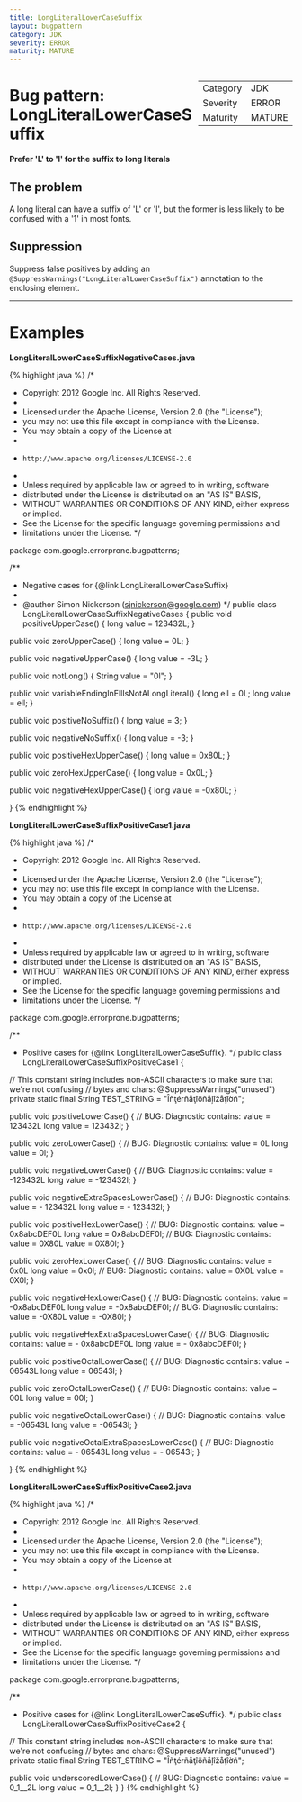 ```yaml
---
title: LongLiteralLowerCaseSuffix
layout: bugpattern
category: JDK
severity: ERROR
maturity: MATURE
---
```


<div style="float:right;"><table id="metadata">
<tr><td>Category</td><td>JDK</td></tr>
<tr><td>Severity</td><td>ERROR</td></tr>
<tr><td>Maturity</td><td>MATURE</td></tr>
</table></div>

# Bug pattern: LongLiteralLowerCaseSuffix
__Prefer 'L' to 'l' for the suffix to long literals__

## The problem
A long literal can have a suffix of 'L' or 'l', but the former is less likely to be confused with a '1' in most fonts.

## Suppression
Suppress false positives by adding an `@SuppressWarnings("LongLiteralLowerCaseSuffix")` annotation to the enclosing element.

----------

# Examples
__LongLiteralLowerCaseSuffixNegativeCases.java__

{% highlight java %}
/*
 * Copyright 2012 Google Inc. All Rights Reserved.
 *
 * Licensed under the Apache License, Version 2.0 (the "License");
 * you may not use this file except in compliance with the License.
 * You may obtain a copy of the License at
 *
 *     http://www.apache.org/licenses/LICENSE-2.0
 *
 * Unless required by applicable law or agreed to in writing, software
 * distributed under the License is distributed on an "AS IS" BASIS,
 * WITHOUT WARRANTIES OR CONDITIONS OF ANY KIND, either express or implied.
 * See the License for the specific language governing permissions and
 * limitations under the License.
 */

package com.google.errorprone.bugpatterns;

/**
 * Negative cases for {@link LongLiteralLowerCaseSuffix}
 * 
 * @author Simon Nickerson (sjnickerson@google.com)
 */
public class LongLiteralLowerCaseSuffixNegativeCases {
  public void positiveUpperCase() {
    long value = 123432L;
  }
  
  public void zeroUpperCase() {
    long value = 0L;
  }

  public void negativeUpperCase() {
    long value = -3L;
  }
  
  public void notLong() {
    String value = "0l";
  }
  
  public void variableEndingInEllIsNotALongLiteral() {
    long ell = 0L; 
    long value = ell;
  }
  
  public void positiveNoSuffix() {
    long value = 3; 
  }
  
  public void negativeNoSuffix() {
    long value = -3;
  }
  
  public void positiveHexUpperCase() {
    long value = 0x80L;
  }
  
  public void zeroHexUpperCase() {
    long value = 0x0L;
  }
  
  public void negativeHexUpperCase() {
    long value = -0x80L;
  }

}
{% endhighlight %}

__LongLiteralLowerCaseSuffixPositiveCase1.java__

{% highlight java %}
/*
 * Copyright 2012 Google Inc. All Rights Reserved.
 *
 * Licensed under the Apache License, Version 2.0 (the "License");
 * you may not use this file except in compliance with the License.
 * You may obtain a copy of the License at
 *
 *     http://www.apache.org/licenses/LICENSE-2.0
 *
 * Unless required by applicable law or agreed to in writing, software
 * distributed under the License is distributed on an "AS IS" BASIS,
 * WITHOUT WARRANTIES OR CONDITIONS OF ANY KIND, either express or implied.
 * See the License for the specific language governing permissions and
 * limitations under the License.
 */

package com.google.errorprone.bugpatterns;

/**
 * Positive cases for {@link LongLiteralLowerCaseSuffix}.
 */
public class LongLiteralLowerCaseSuffixPositiveCase1 {
  
  // This constant string includes non-ASCII characters to make sure that we're not confusing
  // bytes and chars:
  @SuppressWarnings("unused")
  private static final String TEST_STRING = "Îñţérñåţîöñåļîžåţîờñ";
  
  public void positiveLowerCase() {
    // BUG: Diagnostic contains: value = 123432L
    long value = 123432l;
  }
  
  public void zeroLowerCase() {
    // BUG: Diagnostic contains: value = 0L
    long value = 0l;
  }
  
  public void negativeLowerCase() {
    // BUG: Diagnostic contains: value = -123432L
    long value = -123432l;
  }
  
  public void negativeExtraSpacesLowerCase() {
    // BUG: Diagnostic contains: value = -  123432L
    long value = -  123432l;
  }
  
  public void positiveHexLowerCase() {
    // BUG: Diagnostic contains: value = 0x8abcDEF0L
    long value = 0x8abcDEF0l;
    // BUG: Diagnostic contains: value = 0X80L
    value = 0X80l;
  }
  
  public void zeroHexLowerCase() {
    // BUG: Diagnostic contains: value = 0x0L
    long value = 0x0l;
    // BUG: Diagnostic contains: value = 0X0L
    value = 0X0l;
  }
  
  public void negativeHexLowerCase() {
    // BUG: Diagnostic contains: value = -0x8abcDEF0L
    long value = -0x8abcDEF0l;
    // BUG: Diagnostic contains: value = -0X80L
    value = -0X80l;
  }
  
  public void negativeHexExtraSpacesLowerCase() {
    // BUG: Diagnostic contains: value = -  0x8abcDEF0L
    long value = -  0x8abcDEF0l;
  }
  
  public void positiveOctalLowerCase() {
    // BUG: Diagnostic contains: value = 06543L
    long value = 06543l;
  }
  
  public void zeroOctalLowerCase() {
    // BUG: Diagnostic contains: value = 00L
    long value = 00l;
  }
  
  public void negativeOctalLowerCase() {
    // BUG: Diagnostic contains: value = -06543L
    long value = -06543l;
  }
  
  public void negativeOctalExtraSpacesLowerCase() {
    // BUG: Diagnostic contains: value = -  06543L
    long value = -  06543l;
  }

}
{% endhighlight %}

__LongLiteralLowerCaseSuffixPositiveCase2.java__

{% highlight java %}
/*
 * Copyright 2012 Google Inc. All Rights Reserved.
 *
 * Licensed under the Apache License, Version 2.0 (the "License");
 * you may not use this file except in compliance with the License.
 * You may obtain a copy of the License at
 *
 *     http://www.apache.org/licenses/LICENSE-2.0
 *
 * Unless required by applicable law or agreed to in writing, software
 * distributed under the License is distributed on an "AS IS" BASIS,
 * WITHOUT WARRANTIES OR CONDITIONS OF ANY KIND, either express or implied.
 * See the License for the specific language governing permissions and
 * limitations under the License.
 */

package com.google.errorprone.bugpatterns;

/**
 * Positive cases for {@link LongLiteralLowerCaseSuffix}.
 */
public class LongLiteralLowerCaseSuffixPositiveCase2 {
  
  // This constant string includes non-ASCII characters to make sure that we're not confusing
  // bytes and chars:
  @SuppressWarnings("unused")
  private static final String TEST_STRING = "Îñţérñåţîöñåļîžåţîờñ";

  public void underscoredLowerCase() {
    // BUG: Diagnostic contains: value = 0_1__2L
    long value = 0_1__2l;
  }
}
{% endhighlight %}

